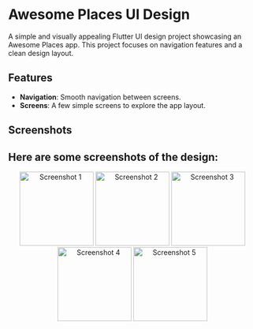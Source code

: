 # Awesome Places UI Design

A simple and visually appealing Flutter UI design project showcasing an Awesome Places app. This project focuses on navigation features and a clean design layout.

## Features
- **Navigation**: Smooth navigation between screens.
- **Screens**: A few simple screens to explore the app layout.

## Screenshots
Here are some screenshots of the design:
---
<div align="center">
  <img src="https://github.com/user-attachments/assets/b96f8e88-7012-43b4-bd33-e4d6254405d8" alt="Screenshot 1" width="150" />
  <img src="https://github.com/user-attachments/assets/7bd77b1c-6bad-4df5-bf89-84634439ea16" alt="Screenshot 2" width="150" />
  <img src="https://github.com/user-attachments/assets/6cf3fd82-8681-4bf1-8b18-18ef03dec843" alt="Screenshot 3" width="150" />
  <img src="https://github.com/user-attachments/assets/9550a9d0-8476-467d-9a13-85fa9c106b87" alt="Screenshot 4" width="150" />
  <img src="https://github.com/user-attachments/assets/6462c416-8c6b-4bbd-bc39-2c640c70520c" alt="Screenshot 5" width="150" />
</div>
